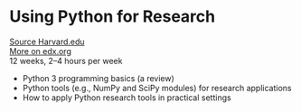 # Using Python for Research

[Source Harvard.edu](https://pll.harvard.edu/course/using-python-research)<br>
[More on edx.org](https://www.edx.org/learn/python/harvard-university-using-python-for-research)<br>
12 weeks, 2–4 hours per week

* Python 3 programming basics (a review)
* Python tools (e.g., NumPy and SciPy modules) for research applications
* How to apply Python research tools in practical settings

